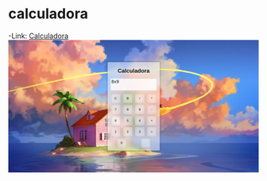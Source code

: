 # calculadora
-Link:
[Calculadora](https://codingaming.github.io/calculadora)
![](img/preview.jpeg)

